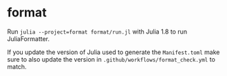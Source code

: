 # format

Run `julia --project=format format/run.jl` with Julia 1.8 to run JuliaFormatter.

If you update the version of Julia used to generate the `Manifest.toml` make sure to also
update the version in `.github/workflows/format_check.yml` to match.